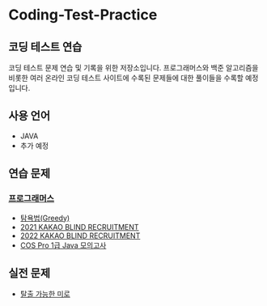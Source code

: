 # Coding-Test-Practice
## 코딩 테스트 연습
 코딩 테스트 문제 연습 및 기록을 위한 저장소입니다. 프로그래머스와 백준 알고리즘을 비롯한 여러 온라인 코딩 테스트 사이트에 수록된 문제들에 대한 풀이들을 수록할 예정입니다.
## 사용 언어
* JAVA
* 추가 예정
## 연습 문제
### [프로그래머스](./practice/programmers)
* [탐욕법(Greedy)](./practice/programmers/Greedy)
* [2021 KAKAO BLIND RECRUITMENT](./practice/programmers/2021-KAKAO-BLIND-RECRUITMENT)
* [2022 KAKAO BLIND RECRUITMENT](./practice/programmers/2022-KAKAO-BLIND-RECRUITMENT)
* [COS Pro 1급 Java 모의고사](./practice/COS-Pro-Grade-1-Java-Mock-Test)
## 실전 문제
* [탈출 가능한 미로](./problem/an_escapeable_maze)
